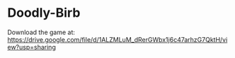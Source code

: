 # Doodly-Birb
Download the game at: https://drive.google.com/file/d/1ALZMLuM_dRerGWbx1j6c47arhzG7QktH/view?usp=sharing
